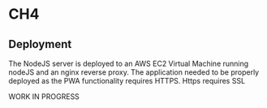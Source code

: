 # CH4

## Deployment

The NodeJS server is deployed to an AWS EC2 Virtual Machine running nodeJS and an nginx reverse proxy. The application needed to be properly deployed as the PWA functionality requires HTTPS. Https requires SSL 

WORK IN PROGRESS